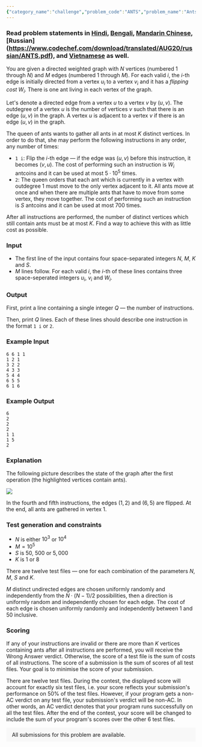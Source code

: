 ```yaml
---
{"category_name":"challenge","problem_code":"ANTS","problem_name":"Ants (Challenge) ","problemComponents":{"constraints":"","constraintsState":false,"subtasks":"","subtasksState":false,"inputFormat":"","inputFormatState":false,"outputFormat":"","outputFormatState":false,"sampleTestCases":{}},"video_editorial_url":"","languages_supported":{"0":"CPP14","1":"C","2":"JAVA","3":"PYTH 3.6","4":"CPP17","5":"PYTH","6":"PYP3","7":"CS2","8":"ADA","9":"PYPY","10":"TEXT","11":"PAS fpc","12":"NODEJS","13":"RUBY","14":"PHP","15":"GO","16":"HASK","17":"TCL","18":"PERL","19":"SCALA","20":"LUA","21":"kotlin","22":"BASH","23":"JS","24":"LISP sbcl","25":"rust","26":"PAS gpc","27":"BF","28":"CLOJ","29":"R","30":"D","31":"CAML","32":"FORT","33":"ASM","34":"swift","35":"FS","36":"WSPC","37":"LISP clisp","38":"SQL","39":"SCM guile","40":"PERL6","41":"ERL","42":"CLPS","43":"ICK","44":"NICE","45":"PRLG","46":"ICON","47":"COB","48":"SCM chicken","49":"PIKE","50":"SCM qobi","51":"ST","52":"SQLQ","53":"NEM"},"max_timelimit":5,"source_sizelimit":50000,"problem_author":"alei","problem_tester":"","date_added":"24-07-2020","tags":{"0":"alei"},"problem_difficulty_level":"Unavailable","best_tag":"","editorial_url":"","time":{"view_start_date":1597656602,"submit_start_date":1597656602,"visible_start_date":1597656602,"end_date":1735669800},"is_direct_submittable":false,"problemDiscussURL":"https://discuss.codechef.com/search?q=ANTS","is_proctored":false,"visitedContests":{},"layout":"problem"}
---
```

### Read problem statements in [Hindi](https://www.codechef.com/download/translated/AUG20/hindi/ANTS.pdf), [Bengali](https://www.codechef.com/download/translated/AUG20/bengali/ANTS.pdf), [Mandarin Chinese](https://www.codechef.com/download/translated/AUG20/mandarin/ANTS.pdf), [Russian] (https://www.codechef.com/download/translated/AUG20/russian/ANTS.pdf), and [Vietnamese](https://www.codechef.com/download/translated/AUG20/vietnamese/ANTS.pdf) as well.

You are given a directed weighted graph with $N$ vertices (numbered $1$ through $N$) and $M$ edges (numbered $1$ through $M$). For each valid $i$, the $i$-th edge is initially directed from a vertex $u_i$ to a vertex $v_i$ and it has a *flipping cost* $W_i$. There is one ant living in each vertex of the graph.

Let's denote a directed edge from a vertex $u$ to a vertex $v$ by $(u, v)$. The outdegree of a vertex $u$ is the number of vertices $v$ such that there is an edge $(u, v)$ in the graph. A vertex $u$ is adjacent to a vertex $v$ if there is an edge $(u, v)$ in the graph.

The queen of ants wants to gather all ants in at most $K$ distinct vertices. In order to do that, she may perform the following instructions in any order, any number of times:
- `1 i`: Flip the $i$-th edge ― if the edge was $(u, v)$ before this instruction, it becomes $(v, u)$. The cost of performing such an instruction is $W_i$ antcoins and it can be used at most $5 \cdot 10^5$ times.
- `2`: The queen orders that each ant which is currently in a vertex with outdegree $1$ must move to the only vertex adjacent to it. All ants move at once and when there are multiple ants that have to move from some vertex, they move together. The cost of performing such an instruction is $S$ antcoins and it can be used at most $700$ times.

After all instructions are performed, the number of distinct vertices which still contain ants must be at most $K$. Find a way to achieve this with as little cost as possible.

### Input
- The first line of the input contains four space-separated integers $N$, $M$, $K$ and $S$.
- $M$ lines follow. For each valid $i$, the $i$-th of these lines contains three space-seperated integers $u_i$, $v_i$ and $W_i$.

### Output
First, print a line containing a single integer $Q$ ― the number of instructions.

Then, print $Q$ lines. Each of these lines should describe one instruction in the format `1 i` or `2`.

### Example Input
```
6 6 1 1
1 2 1
3 2 2
4 3 3
5 4 4
6 5 5
6 1 6
```

### Example Output
```
6
2
2
2
1 1
1 5
2
```

### Explanation
The following picture describes the state of the graph after the first operation (the highlighted vertices contain ants).

<img src="https://codechef_shared.s3.amazonaws.com/download/Images/AUG20/ANTS/ANTS.png"></img>

In the fourth and fifth instructions, the edges $(1, 2)$ and $(6, 5)$ are flipped. At the end, all ants are gathered in vertex $1$.

### Test generation and constraints
- $N$ is either $10^3$ or $10^4$
- $M = 10^5$
- $S$ is $50$, $500$ or $5,000$
- $K$ is $1$ or $8$

There are twelve test files ― one for each combination of the parameters $N$, $M$, $S$ and $K$.

$M$ distinct undirected edges are chosen uniformly randomly and independently from the $N \cdot (N-1)/2$ possibilities, then a direction is uniformly random and independently chosen for each edge. The cost of each edge is chosen uniformly randomly and independently between $1$ and $50$ inclusive.

### Scoring
If any of your instructions are invalid or there are more than $K$ vertices containing ants after all instructions are performed, you will receive the Wrong Answer verdict. Otherwise, the score of a test file is the sum of costs of all instructions. The score of a submission is the sum of scores of all test files. Your goal is to minimise the score of your submission.

There are twelve test files. During the contest, the displayed score will account for exactly six test files, i.e. your score reflects your submission's performance on 50% of the test files. However, if your program gets a non-AC verdict on any test file, your submission's verdict will be non-AC. In other words, an AC verdict denotes that your program runs successfully on all the test files. After the end of the contest, your score will be changed to include the sum of your program's scores over the other 6 test files.

<aside style='background: #f8f8f8;padding: 10px 15px;'><div>All submissions for this problem are available.</div></aside>